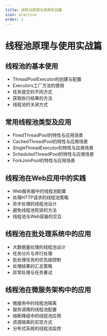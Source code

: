 ```yaml
---
title: 线程池原理与使用实战篇
icon: practice
order: 2
---
```


# 线程池原理与使用实战篇

## 线程池的基本使用

- ThreadPoolExecutor的创建与配置
- Executors工厂方法的使用
- 任务提交的不同方式
- 获取执行结果的方法
- 线程池的关闭方式

## 常用线程池类型及应用

- FixedThreadPool的特性与应用场景
- CachedThreadPool的特性与应用场景
- SingleThreadExecutor的特性与应用场景
- ScheduledThreadPool的特性与应用场景
- ForkJoinPool的特性与应用场景

## 线程池在Web应用中的实践

- Web服务器中的线程池配置
- 处理HTTP请求的线程池策略
- 异步处理的线程池设计
- 避免线程池死锁的方法
- 线程池与Web容器的交互

## 线程池在批处理系统中的应用

- 大数据量处理的线程池设计
- 任务分片与并行处理
- 批处理任务的优先级控制
- 处理结果的汇总策略
- 异常处理与任务重试

## 线程池在微服务架构中的应用

- 微服务中的线程池隔离
- 服务调用的线程池配置
- 熔断降级中的线程池应用
- 资源隔离的实现方式
- 分布式系统的线程池监控
